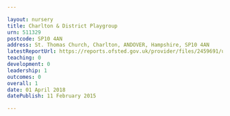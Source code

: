 ```yaml
---

layout: nursery
title: Charlton & District Playgroup
urn: 511329
postcode: SP10 4AN
address: St. Thomas Church, Charlton, ANDOVER, Hampshire, SP10 4AN
latestReportUrl: https://reports.ofsted.gov.uk/provider/files/2459691/urn/511329.pdf
teaching: 0
development: 0
leadership: 1
outcomes: 0
overall: 1
date: 01 April 2018 
datePublish: 11 February 2015

---
```

